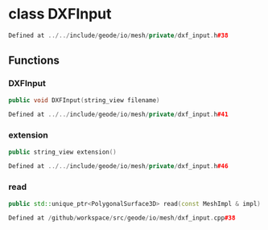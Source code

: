 # class DXFInput

```cpp
Defined at ../../include/geode/io/mesh/private/dxf_input.h#38
```

## Functions

### DXFInput

```cpp
public void DXFInput(string_view filename)
```

```cpp
Defined at ../../include/geode/io/mesh/private/dxf_input.h#41
```

### extension

```cpp
public string_view extension()
```

```cpp
Defined at ../../include/geode/io/mesh/private/dxf_input.h#46
```

### read

```cpp
public std::unique_ptr<PolygonalSurface3D> read(const MeshImpl & impl)
```

```cpp
Defined at /github/workspace/src/geode/io/mesh/dxf_input.cpp#38
```



